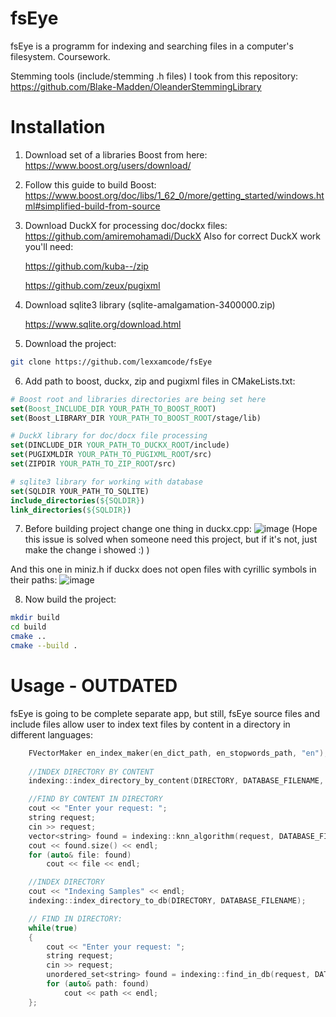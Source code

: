 # fsEye
fsEye is a programm for indexing and searching files in a computer's filesystem.
Coursework.

Stemming tools (include/stemming .h files) I took from this repository: https://github.com/Blake-Madden/OleanderStemmingLibrary

# Installation
1. Download set of a libraries Boost from here: https://www.boost.org/users/download/

2. Follow this guide to build Boost: https://www.boost.org/doc/libs/1_62_0/more/getting_started/windows.html#simplified-build-from-source

3. Download DuckX for processing doc/dockx files: https://github.com/amiremohamadi/DuckX
   Also for correct DuckX work you'll need: 
   
   https://github.com/kuba--/zip
   
   https://github.com/zeux/pugixml
   
4. Download sqlite3 library (sqlite-amalgamation-3400000.zip)

   https://www.sqlite.org/download.html
   
5. Download the project:
```bash
git clone https://github.com/lexxamcode/fsEye
```
6. Add path to boost, duckx, zip and pugixml files in CMakeLists.txt:
```cmake
# Boost root and libraries directories are being set here
set(Boost_INCLUDE_DIR YOUR_PATH_TO_BOOST_ROOT)
set(Boost_LIBRARY_DIR YOUR_PATH_TO_BOOST_ROOT/stage/lib)

# DuckX library for doc/docx file processing
set(DINCLUDE_DIR YOUR_PATH_TO_DUCKX_ROOT/include)
set(PUGIXMLDIR YOUR_PATH_TO_PUGIXML_ROOT/src)
set(ZIPDIR YOUR_PATH_TO_ZIP_ROOT/src)

# sqlite3 library for working with database
set(SQLDIR YOUR_PATH_TO_SQLITE)
include_directories(${SQLDIR})
link_directories(${SQLDIR})
```

7. Before building project change one thing in duckx.cpp:
![image](https://user-images.githubusercontent.com/82732974/203646559-395e7f61-18b5-46f7-8c23-d4b7c7d4e8a0.png)
(Hope this issue is solved when someone need this project, but if it's not, just make the change i showed :) )

And this one in miniz.h if duckx does not open files with cyrillic symbols in their paths:
![image](https://user-images.githubusercontent.com/82732974/204142792-77feb10a-f604-4441-a786-ad9629e77723.png)


8. Now build the project:
```bash
mkdir build
cd build
cmake ..
cmake --build .
```
# Usage - OUTDATED
fsEye is going to be complete separate app, but still, fsEye source files and include files allow user to index text files by content in a directory in different languages:
```cpp
    FVectorMaker en_index_maker(en_dict_path, en_stopwords_path, "en");//Class that processes text and making the feature vector of given language of it
    
    //INDEX DIRECTORY BY CONTENT
    indexing::index_directory_by_content(DIRECTORY, DATABASE_FILENAME, en_index_maker);

    //FIND BY CONTENT IN DIRECTORY
    cout << "Enter your request: ";
    string request;
    cin >> request;
    vector<string> found = indexing::knn_algorithm(request, DATABASE_FILENAME, en_index_maker, k);
    cout << found.size() << endl;
    for (auto& file: found)
        cout << file << endl;

    //INDEX DIRECTORY
    cout << "Indexing Samples" << endl;
    indexing::index_directory_to_db(DIRECTORY, DATABASE_FILENAME);

    // FIND IN DIRECTORY:
    while(true)
    {
        cout << "Enter your request: ";
        string request;
        cin >> request;
        unordered_set<string> found = indexing::find_in_db(request, DATABASE_FILENAME);
        for (auto& path: found)
            cout << path << endl;
    };
```
